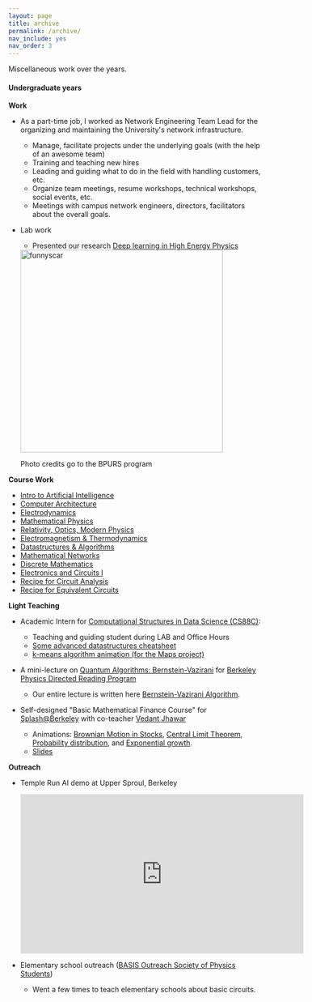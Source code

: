 ```yaml
---
layout: page
title: archive
permalink: /archive/
nav_include: yes
nav_order: 3
---
```


Miscellaneous work over the years.

#### Undergraduate years

**Work**
* As a part-time job, I worked as Network Engineering Team Lead for the organizing and maintaining the University's network infrastructure.
	- Manage, facilitate projects under the underlying goals (with the help of an awesome team)
	- Training and teaching new hires
	- Leading and guiding what to do in the field with handling customers, etc.
	- Organize team meetings, resume workshops, technical workshops, social events, etc.
	- Meetings with campus network engineers, directors, facilitators about the overall goals.

* Lab work
	- Presented our research [Deep learning in High Energy Physics](https://bucket.funnyscar.com/work/publications/bpurs-poster-2024.pdf)

	<a href="https://bucket.funnyscar.com/work/publications/bpurs-presentation.JPG/">
		<img src="https://bucket.funnyscar.com/work/publications/bpurs-presentation.JPG" alt="funnyscar" width="400"/>
	</a>
	<p>Photo credits go to the BPURS program</p>
	


**Course Work**

<!-- * <a href="">Demography: Social Networks</a>
* <a href="">Computer Graphics</a> -->

<!-- * <a href="">Computer Vision</a>
* <a href="">Machine Learning</a>
* <a href="">Physics in Real World Applications</a> -->

* <a href="">Intro to Artificial Intelligence</a>
* <a href="">Computer Architecture</a>
* <a href="">Electrodynamics</a>
* <a href="">Mathematical Physics</a>
* <a href="">Relativity, Optics, Modern Physics</a>
* <a href="https://bucket.funnyscar.com/coursework/7b_crib.pdf">Electromagnetism & Thermodynamics</a>
* <a href="https://bucket.funnyscar.com/coursework/Algorithms.pdf">Datastructures & Algorithms</a>
* <a href="https://bucket.funnyscar.com/coursework/Mathematical_Networks.pdf">Mathematical Networks</a>
* <a href="https://bucket.funnyscar.com/coursework/cs70_crib.pdf">Discrete Mathematics</a>
* <a href="https://bucket.funnyscar.com/coursework/eecs16a.pdf">Electronics and Circuits I</a>
* <a href="https://bucket.funnyscar.com/coursework/Recipe__Circuit_Analysis.pdf">Recipe for Circuit Analysis</a>
* <a href="https://bucket.funnyscar.com/coursework/Recipe__Equivalent_Circuits.pdf">Recipe for Equivalent Circuits</a>

**Light Teaching**
* Academic Intern for <a href="https://c88c.org/">Computational Structures in Data Science (CS88C)</a>:
	- Teaching and guiding student during LAB and Office Hours
	- <a href="https://bucket.funnyscar.com/coursework/Algorithms.pdf">Some advanced datastructures cheatsheet</a>
	- <a href="https://graphics.funnyscar.com/k-means/">k-means algorithm animation (for the Maps project)</a>

* A mini-lecture on <a href="https://youtu.be/2JSmKgIf9do">Quantum Algorithms: Bernstein-Vazirani</a> for <a href="https://berkeleyphysicsdrp.wixsite.com/physicsberkeleydrp">Berkeley Physics Directed Reading Program</a>
	- Our entire lecture is written here <a href="https://funnyscar.com/writings/bernstein-vazirani">Bernstein-Vazirani Algorithm</a>.

* Self-designed "Basic Mathematical Finance Course" for <a href="https://berkeley.learningu.org/">Splash@Berkeley</a> with co-teacher <a href="https://www.linkedin.com/in/vedant-m-jhawar">Vedant Jhawar</a>
	- Animations: <a href="https://graphics.funnyscar.com/brownian-stocks">Brownian Motion in Stocks</a>, <a href="https://graphics.funnyscar.com/clt/">Central Limit Theorem</a>, <a href="https://graphics.funnyscar.com/points">Probability distribution</a>, and <a href="https://graphics.funnyscar.com/exponential-growth">Exponential growth</a>.
	- <a href="https://bucket.funnyscar.com/work/Mathematical-Finance.pptx">Slides</a>

**Outreach**
* Temple Run AI demo at Upper Sproul, Berkeley

	<iframe width="560" height="315" src="https://www.youtube.com/embed/d1veRAj5RFY?si=ueAw231mwlwSQ-5H" title="YouTube video player" frameborder="0" allow="accelerometer; autoplay; clipboard-write; encrypted-media; gyroscope; picture-in-picture; web-share" referrerpolicy="strict-origin-when-cross-origin" allowfullscreen></iframe>

* Elementary school outreach (<a href="https://crscience.org/outreach/basis/">BASIS Outreach Society of Physics Students</a>)
	- Went a few times to teach elementary schools about basic circuits. 